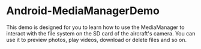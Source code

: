 # Android-MediaManagerDemo
This demo is designed for you to learn how to use the MediaManager to interact with the file system on the SD card of the aircraft's camera. You can use it to preview photos, play videos, download or delete files and so on.
